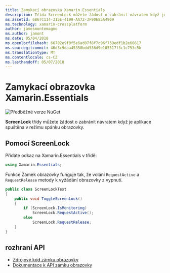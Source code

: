 ```yaml
---
title: Zamykací obrazovka Xamarin.Essentials
description: Třída ScreenLock můžete žádost o zabránit návratem když je aplikace spuštěna v režimu spánku obrazovky.
ms.assetid: 6B67C114-315E-4199-AA72-3F90E85A4909
ms.technology: xamarin-crossplatform
author: jamesmontemagno
ms.author: jamont
ms.date: 05/04/2018
ms.openlocfilehash: 66702e9f8f5e6ad07f8f7c96f739edf1b2e66617
ms.sourcegitcommit: 46d3c9daa45350bdd536d9e105517f3c1c753c5b
ms.translationtype: MT
ms.contentlocale: cs-CZ
ms.lasthandoff: 05/07/2018
---
```

# <a name="xamarinessentials-screen-lock"></a>Zamykací obrazovka Xamarin.Essentials

![Předběžné verze NuGet](~/media/shared/pre-release.png)

**ScreenLock** třídy můžete žádost o zabránit návratem když je aplikace spuštěna v režimu spánku obrazovky.

## <a name="using-screenlock"></a>Pomocí ScreenLock

Přidáte odkaz na Xamarin.Essentials v třídě:

```csharp
using Xamarin.Essentials;
```

Funkce Zámek obrazovky funguje tak, že volání `RequestActive` a `RequestRelease` metody k vyžádání obrazovky z vypnutí.

```csharp
public class ScreenLockTest
{
    public void ToggleScreenLock()
    {
        if (ScreenLock.IsMonitoring)
            ScreenLock.RequestActive();
        else
            ScreenLock.RequestRelease;
    }
}
```

## <a name="api"></a>rozhraní API

- [Zdrojový kód zámku obrazovky](https://github.com/xamarin/Essentials/tree/master/Essentials/ScreenLock)
- [Dokumentace k API zámku obrazovky](xref:Xamarin.Essentials.ScreenLock)
